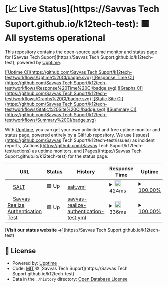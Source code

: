 # [📈 Live Status](https://Savvas Tech Suport.github.io/k12tech-test): <!--live status--> **🟩 All systems operational**

This repository contains the open-source uptime monitor and status page for [Savvas Tech Suport](https://Savvas Tech Suport.github.io/k12tech-test), powered by [Upptime](https://github.com/upptime/upptime).

[![Uptime CI](https://github.com/Savvas Tech Suport/k12tech-test/workflows/Uptime%20CI/badge.svg)](https://github.com/upptime/upptime/actions?query=workflow%3A%22Uptime+CI%22)
[![Response Time CI](https://github.com/Savvas Tech Suport/k12tech-test/workflows/Response%20Time%20CI/badge.svg)](https://github.com/upptime/upptime/actions?query=workflow%3A%22Response+Time+CI%22)
[![Graphs CI](https://github.com/Savvas Tech Suport/k12tech-test/workflows/Graphs%20CI/badge.svg)](https://github.com/upptime/upptime/actions?query=workflow%3A%22Graphs+CI%22)
[![Static Site CI](https://github.com/Savvas Tech Suport/k12tech-test/workflows/Static%20Site%20CI/badge.svg)](https://github.com/upptime/upptime/actions?query=workflow%3A%22Static+Site+CI%22)
[![Summary CI](https://github.com/Savvas Tech Suport/k12tech-test/workflows/Summary%20CI/badge.svg)](https://github.com/upptime/upptime/actions?query=workflow%3A%22Summary+CI%22)

With [Upptime](https://upptime.js.org), you can get your own unlimited and free uptime monitor and status page, powered entirely by a GitHub repository. We use [Issues](https://github.com/Savvas Tech Suport/k12tech-test/issues) as incident reports, [Actions](https://github.com/Savvas Tech Suport/k12tech-test/actions) as uptime monitors, and [Pages](https://Savvas Tech Suport.github.io/k12tech-test) for the status page.

<!--start: status pages-->
<!-- This summary is generated by Upptime (https://github.com/upptime/upptime) -->
<!-- Do not edit this manually, your changes will be overwritten -->
<!-- prettier-ignore -->
| URL | Status | History | Response Time | Uptime |
| --- | ------ | ------- | ------------- | ------ |
| <img alt="" src="https://favicons.githubusercontent.com/salt.savvas.com" height="13"> [SALT](https://salt.savvas.com/) | 🟩 Up | [salt.yml](https://github.com/SavvasStephenPartington/k12tech-test/commits/HEAD/history/salt.yml) | <details><summary><img alt="Response time graph" src="./graphs/salt/response-time-week.png" height="20"> 424ms</summary><br><a href="https://Savvas Tech Suport.github.io/k12tech-test/history/salt"><img alt="Response time 515" src="https://img.shields.io/endpoint?url=https%3A%2F%2Fraw.githubusercontent.com%2FSavvasStephenPartington%2Fk12tech-test%2FHEAD%2Fapi%2Fsalt%2Fresponse-time.json"></a><br><a href="https://Savvas Tech Suport.github.io/k12tech-test/history/salt"><img alt="24-hour response time 466" src="https://img.shields.io/endpoint?url=https%3A%2F%2Fraw.githubusercontent.com%2FSavvasStephenPartington%2Fk12tech-test%2FHEAD%2Fapi%2Fsalt%2Fresponse-time-day.json"></a><br><a href="https://Savvas Tech Suport.github.io/k12tech-test/history/salt"><img alt="7-day response time 424" src="https://img.shields.io/endpoint?url=https%3A%2F%2Fraw.githubusercontent.com%2FSavvasStephenPartington%2Fk12tech-test%2FHEAD%2Fapi%2Fsalt%2Fresponse-time-week.json"></a><br><a href="https://Savvas Tech Suport.github.io/k12tech-test/history/salt"><img alt="30-day response time 440" src="https://img.shields.io/endpoint?url=https%3A%2F%2Fraw.githubusercontent.com%2FSavvasStephenPartington%2Fk12tech-test%2FHEAD%2Fapi%2Fsalt%2Fresponse-time-month.json"></a><br><a href="https://Savvas Tech Suport.github.io/k12tech-test/history/salt"><img alt="1-year response time 515" src="https://img.shields.io/endpoint?url=https%3A%2F%2Fraw.githubusercontent.com%2FSavvasStephenPartington%2Fk12tech-test%2FHEAD%2Fapi%2Fsalt%2Fresponse-time-year.json"></a></details> | <details><summary><a href="https://Savvas Tech Suport.github.io/k12tech-test/history/salt">100.00%</a></summary><a href="https://Savvas Tech Suport.github.io/k12tech-test/history/salt"><img alt="All-time uptime 100.00%" src="https://img.shields.io/endpoint?url=https%3A%2F%2Fraw.githubusercontent.com%2FSavvasStephenPartington%2Fk12tech-test%2FHEAD%2Fapi%2Fsalt%2Fuptime.json"></a><br><a href="https://Savvas Tech Suport.github.io/k12tech-test/history/salt"><img alt="24-hour uptime 100.00%" src="https://img.shields.io/endpoint?url=https%3A%2F%2Fraw.githubusercontent.com%2FSavvasStephenPartington%2Fk12tech-test%2FHEAD%2Fapi%2Fsalt%2Fuptime-day.json"></a><br><a href="https://Savvas Tech Suport.github.io/k12tech-test/history/salt"><img alt="7-day uptime 100.00%" src="https://img.shields.io/endpoint?url=https%3A%2F%2Fraw.githubusercontent.com%2FSavvasStephenPartington%2Fk12tech-test%2FHEAD%2Fapi%2Fsalt%2Fuptime-week.json"></a><br><a href="https://Savvas Tech Suport.github.io/k12tech-test/history/salt"><img alt="30-day uptime 100.00%" src="https://img.shields.io/endpoint?url=https%3A%2F%2Fraw.githubusercontent.com%2FSavvasStephenPartington%2Fk12tech-test%2FHEAD%2Fapi%2Fsalt%2Fuptime-month.json"></a><br><a href="https://Savvas Tech Suport.github.io/k12tech-test/history/salt"><img alt="1-year uptime 100.00%" src="https://img.shields.io/endpoint?url=https%3A%2F%2Fraw.githubusercontent.com%2FSavvasStephenPartington%2Fk12tech-test%2FHEAD%2Fapi%2Fsalt%2Fuptime-year.json"></a></details>
| <img alt="" src="https://favicons.githubusercontent.com/sso.rumba.pk12ls.com" height="13"> [Savvas Realize Authentication Test](https://sso.rumba.pk12ls.com/sso/loginService?username=ugoodry_math&password=pearson1&gateway=true&service=https://www.savvasrealize.com/community/home) | 🟩 Up | [savvas-realize-authentication-test.yml](https://github.com/SavvasStephenPartington/k12tech-test/commits/HEAD/history/savvas-realize-authentication-test.yml) | <details><summary><img alt="Response time graph" src="./graphs/savvas-realize-authentication-test/response-time-week.png" height="20"> 336ms</summary><br><a href="https://Savvas Tech Suport.github.io/k12tech-test/history/savvas-realize-authentication-test"><img alt="Response time 487" src="https://img.shields.io/endpoint?url=https%3A%2F%2Fraw.githubusercontent.com%2FSavvasStephenPartington%2Fk12tech-test%2FHEAD%2Fapi%2Fsavvas-realize-authentication-test%2Fresponse-time.json"></a><br><a href="https://Savvas Tech Suport.github.io/k12tech-test/history/savvas-realize-authentication-test"><img alt="24-hour response time 322" src="https://img.shields.io/endpoint?url=https%3A%2F%2Fraw.githubusercontent.com%2FSavvasStephenPartington%2Fk12tech-test%2FHEAD%2Fapi%2Fsavvas-realize-authentication-test%2Fresponse-time-day.json"></a><br><a href="https://Savvas Tech Suport.github.io/k12tech-test/history/savvas-realize-authentication-test"><img alt="7-day response time 336" src="https://img.shields.io/endpoint?url=https%3A%2F%2Fraw.githubusercontent.com%2FSavvasStephenPartington%2Fk12tech-test%2FHEAD%2Fapi%2Fsavvas-realize-authentication-test%2Fresponse-time-week.json"></a><br><a href="https://Savvas Tech Suport.github.io/k12tech-test/history/savvas-realize-authentication-test"><img alt="30-day response time 443" src="https://img.shields.io/endpoint?url=https%3A%2F%2Fraw.githubusercontent.com%2FSavvasStephenPartington%2Fk12tech-test%2FHEAD%2Fapi%2Fsavvas-realize-authentication-test%2Fresponse-time-month.json"></a><br><a href="https://Savvas Tech Suport.github.io/k12tech-test/history/savvas-realize-authentication-test"><img alt="1-year response time 487" src="https://img.shields.io/endpoint?url=https%3A%2F%2Fraw.githubusercontent.com%2FSavvasStephenPartington%2Fk12tech-test%2FHEAD%2Fapi%2Fsavvas-realize-authentication-test%2Fresponse-time-year.json"></a></details> | <details><summary><a href="https://Savvas Tech Suport.github.io/k12tech-test/history/savvas-realize-authentication-test">100.00%</a></summary><a href="https://Savvas Tech Suport.github.io/k12tech-test/history/savvas-realize-authentication-test"><img alt="All-time uptime 100.00%" src="https://img.shields.io/endpoint?url=https%3A%2F%2Fraw.githubusercontent.com%2FSavvasStephenPartington%2Fk12tech-test%2FHEAD%2Fapi%2Fsavvas-realize-authentication-test%2Fuptime.json"></a><br><a href="https://Savvas Tech Suport.github.io/k12tech-test/history/savvas-realize-authentication-test"><img alt="24-hour uptime 100.00%" src="https://img.shields.io/endpoint?url=https%3A%2F%2Fraw.githubusercontent.com%2FSavvasStephenPartington%2Fk12tech-test%2FHEAD%2Fapi%2Fsavvas-realize-authentication-test%2Fuptime-day.json"></a><br><a href="https://Savvas Tech Suport.github.io/k12tech-test/history/savvas-realize-authentication-test"><img alt="7-day uptime 100.00%" src="https://img.shields.io/endpoint?url=https%3A%2F%2Fraw.githubusercontent.com%2FSavvasStephenPartington%2Fk12tech-test%2FHEAD%2Fapi%2Fsavvas-realize-authentication-test%2Fuptime-week.json"></a><br><a href="https://Savvas Tech Suport.github.io/k12tech-test/history/savvas-realize-authentication-test"><img alt="30-day uptime 100.00%" src="https://img.shields.io/endpoint?url=https%3A%2F%2Fraw.githubusercontent.com%2FSavvasStephenPartington%2Fk12tech-test%2FHEAD%2Fapi%2Fsavvas-realize-authentication-test%2Fuptime-month.json"></a><br><a href="https://Savvas Tech Suport.github.io/k12tech-test/history/savvas-realize-authentication-test"><img alt="1-year uptime 100.00%" src="https://img.shields.io/endpoint?url=https%3A%2F%2Fraw.githubusercontent.com%2FSavvasStephenPartington%2Fk12tech-test%2FHEAD%2Fapi%2Fsavvas-realize-authentication-test%2Fuptime-year.json"></a></details>

<!--end: status pages-->

[**Visit our status website →**](https://Savvas Tech Suport.github.io/k12tech-test)

## 📄 License

- Powered by: [Upptime](https://github.com/upptime/upptime)
- Code: [MIT](./LICENSE) © [Savvas Tech Suport](https://Savvas Tech Suport.github.io/k12tech-test)
- Data in the `./history` directory: [Open Database License](https://opendatacommons.org/licenses/odbl/1-0/)
